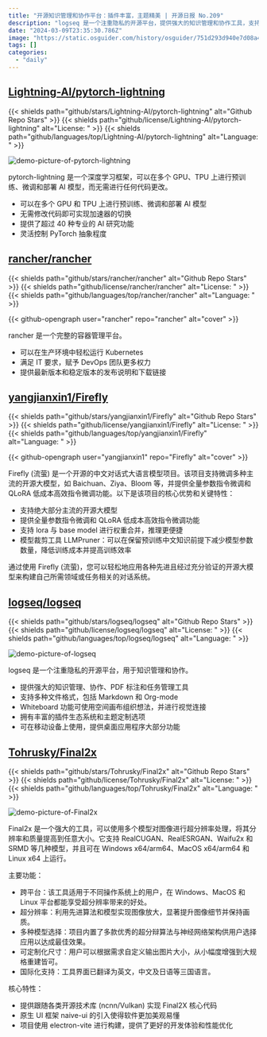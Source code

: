 ```yaml
---
title: "开源知识管理和协作平台：插件丰富，主题精美 | 开源日报 No.209"
description: "logseq 是一个注重隐私的开源平台，提供强大的知识管理和协作工具，支持多种文件格式，包括 Markdown 和 Org-mode，拥有 Whiteboard 功能和丰富的插件生态系统，可在移动设备上使用。是一个功能强大且多样化的知识管理工具，适合有协作需求的用户使用。"
date: "2024-03-09T23:35:30.786Z"
image: "https://static.osguider.com/history/osguider/751d293d940e7d08a4049e6004a91e52.png"
tags: []
categories:
  - "daily"
---
```


## [Lightning-AI/pytorch-lightning](https://github.com/Lightning-AI/pytorch-lightning)

{{< shields path="github/stars/Lightning-AI/pytorch-lightning" alt="Github Repo Stars" >}} {{< shields path="github/license/Lightning-AI/pytorch-lightning" alt="License: " >}} {{< shields path="github/languages/top/Lightning-AI/pytorch-lightning" alt="Language: " >}}

![demo-picture-of-pytorch-lightning](https://static.osguider.com/history/2024/abae5f01bc5637bebb63b3c261cc7ca7.png)

pytorch-lightning 是一个深度学习框架，可以在多个 GPU、TPU 上进行预训练、微调和部署 AI 模型，而无需进行任何代码更改。

- 可以在多个 GPU 和 TPU 上进行预训练、微调和部署 AI 模型
- 无需修改代码即可实现加速器的切换
- 提供了超过 40 种专业的 AI 研究功能
- 灵活控制 PyTorch 抽象程度
  
## [rancher/rancher](https://github.com/rancher/rancher)

{{< shields path="github/stars/rancher/rancher" alt="Github Repo Stars" >}} {{< shields path="github/license/rancher/rancher" alt="License: " >}} {{< shields path="github/languages/top/rancher/rancher" alt="Language: " >}}

{{< github-opengraph user="rancher" repo="rancher" alt="cover" >}}

rancher 是一个完整的容器管理平台。

- 可以在生产环境中轻松运行 Kubernetes
- 满足 IT 要求，赋予 DevOps 团队更多权力
- 提供最新版本和稳定版本的发布说明和下载链接
  
## [yangjianxin1/Firefly](https://github.com/yangjianxin1/Firefly)

{{< shields path="github/stars/yangjianxin1/Firefly" alt="Github Repo Stars" >}} {{< shields path="github/license/yangjianxin1/Firefly" alt="License: " >}} {{< shields path="github/languages/top/yangjianxin1/Firefly" alt="Language: " >}}

{{< github-opengraph user="yangjianxin1" repo="Firefly" alt="cover" >}}

Firefly (流萤) 是一个开源的中文对话式大语言模型项目。该项目支持微调多种主流的开源大模型，如 Baichuan、Ziya、Bloom 等，并提供全量参数指令微调和 QLoRA 低成本高效指令微调功能。以下是该项目的核心优势和关键特性：

- 支持绝大部分主流的开源大模型
- 提供全量参数指令微调和 QLoRA 低成本高效指令微调功能
- 支持 lora 与 base model 进行权重合并，推理更便捷
- 模型裁剪工具 LLMPruner：可以在保留预训练中文知识前提下减少模型参数数量，降低训练成本并提高训练效率

通过使用 Firefly (流萤)，您可以轻松地应用各种先进且经过充分验证的开源大模型来构建自己所需领域或任务相关的对话系统。
  
## [logseq/logseq](https://github.com/logseq/logseq)

{{< shields path="github/stars/logseq/logseq" alt="Github Repo Stars" >}} {{< shields path="github/license/logseq/logseq" alt="License: " >}} {{< shields path="github/languages/top/logseq/logseq" alt="Language: " >}}

![demo-picture-of-logseq](https://static.osguider.com/subject/github/logseq/logseq/a10c8717f65b4103baff54c9267b3c35.gif)

logseq 是一个注重隐私的开源平台，用于知识管理和协作。

- 提供强大的知识管理、协作、PDF 标注和任务管理工具
- 支持多种文件格式，包括 Markdown 和 Org-mode
- Whiteboard 功能可使用空间画布组织想法，并进行视觉连接
- 拥有丰富的插件生态系统和主题定制选项
- 可在移动设备上使用，提供桌面应用程序大部分功能
  
## [Tohrusky/Final2x](https://github.com/Tohrusky/Final2x)

{{< shields path="github/stars/Tohrusky/Final2x" alt="Github Repo Stars" >}} {{< shields path="github/license/Tohrusky/Final2x" alt="License: " >}} {{< shields path="github/languages/top/Tohrusky/Final2x" alt="Language: " >}}

![demo-picture-of-Final2x](https://static.osguider.com/history/2023/22a158c552d72211700fa536038b5c0c.png)

Final2x 是一个强大的工具，可以使用多个模型对图像进行超分辨率处理，将其分辨率和质量提高到任意大小。它支持 RealCUGAN、RealESRGAN、Waifu2x 和 SRMD 等几种模型，并且可在 Windows x64/arm64、MacOS x64/arm64 和 Linux x64 上运行。

主要功能：

- 跨平台：该工具适用于不同操作系统上的用户，在 Windows、MacOS 和 Linux 平台都能享受超分辨率带来的好处。
- 超分辨率：利用先进算法和模型实现图像放大，显著提升图像细节并保持画质。
- 多种模型选择：项目内置了多款优秀的超分辩算法与神经网络架构供用户选择应用以达成最佳效果。
- 可定制化尺寸：用户可以根据需求自定义输出图片大小，从小幅度增强到大规格重建皆可。
- 国际化支持：工具界面已翻译为英文，中文及日语等三国语言。

核心特性：

- 提供跟随各类开源技术库 (ncnn/Vulkan) 实现 Final2X 核心代码
- 原生 UI 框架 naive-ui 的引入使得软件更加美观易懂
- 项目使用 electron-vite 进行构建，提供了更好的开发体验和性能优化
  

